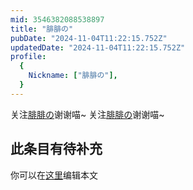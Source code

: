 ```yaml
---
mid: 3546382088538897
title: "腓腓の"
pubDate: "2024-11-04T11:22:15.752Z"
updatedDate: "2024-11-04T11:22:15.752Z"
profile:
  {
    Nickname: ["腓腓の"],
  }
---
```


关注[腓腓の](https://space.bilibili.com/3546382088538897)谢谢喵~ 关注[腓腓の](https://space.bilibili.com/3546382088538897)谢谢喵~

## 此条目有待补充
你可以在[这里](https://github.com/Yuhanawa/VTuber.ICU-Content/edit/master/v/腓腓の/index.md)编辑本文
